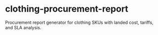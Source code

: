 # clothing-procurement-report
Procurement report generator for clothing SKUs with landed cost, tariffs, and SLA analysis.
